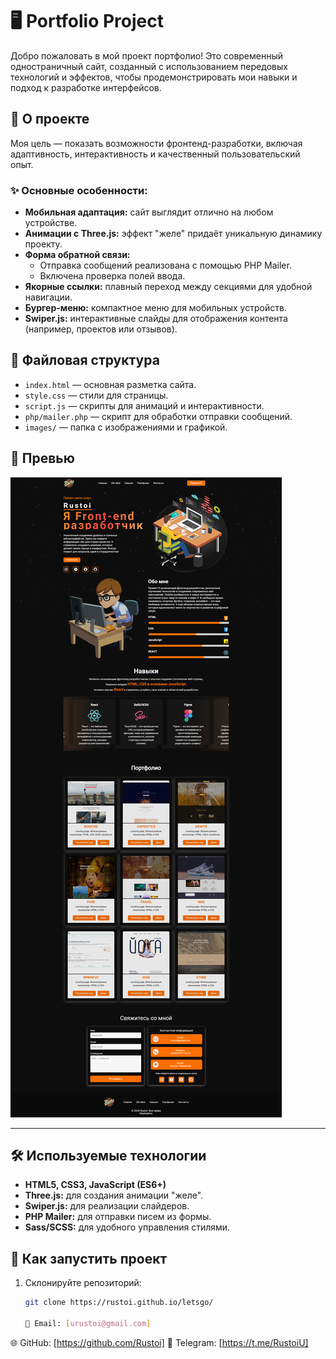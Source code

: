 # 🖥️ Portfolio Project

Добро пожаловать в мой проект портфолио! Это современный одностраничный сайт, созданный с использованием передовых технологий и эффектов, чтобы продемонстрировать мои навыки и подход к разработке интерфейсов.

## 📝 О проекте

Моя цель — показать возможности фронтенд-разработки, включая адаптивность, интерактивность и качественный пользовательский опыт.

### ✨ Основные особенности:
- **Мобильная адаптация:** сайт выглядит отлично на любом устройстве.
- **Анимации с Three.js:** эффект "желе" придаёт уникальную динамику проекту.
- **Форма обратной связи:**
  - Отправка сообщений реализована с помощью PHP Mailer.
  - Включена проверка полей ввода.
- **Якорные ссылки:** плавный переход между секциями для удобной навигации.
- **Бургер-меню:** компактное меню для мобильных устройств.
- **Swiper.js:** интерактивные слайды для отображения контента (например, проектов или отзывов).

## 📂 Файловая структура
- `index.html` — основная разметка сайта.
- `style.css` — стили для страницы.
- `script.js` — скрипты для анимаций и интерактивности.
- `php/mailer.php` — скрипт для обработки отправки сообщений.
- `images/` — папка с изображениями и графикой.

## 📸 Превью
![Скриншот проекта](https://github.com/Rustoi/portfolio/blob/main/screenshot.png)

---

## 🛠️ Используемые технологии
- **HTML5, CSS3, JavaScript (ES6+)**
- **Three.js:** для создания анимации "желе".
- **Swiper.js:** для реализации слайдеров.
- **PHP Mailer:** для отправки писем из формы.
- **Sass/SCSS:** для удобного управления стилями.

## 🚀 Как запустить проект
1. Склонируйте репозиторий:
   ```bash
   git clone https://rustoi.github.io/letsgo/

   📧 Email: [urustoi@gmail.com]
🌐 GitHub: [https://github.com/Rustoi]
📱 Telegram: [https://t.me/RustoiU]
